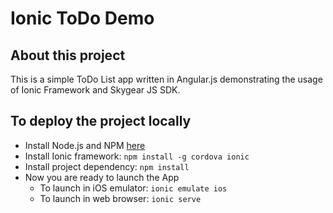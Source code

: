 Ionic ToDo Demo
===============

## About this project

This is a simple ToDo List app written in Angular.js demonstrating
the usage of Ionic Framework and Skygear JS SDK.

## To deploy the project locally

- Install Node.js and NPM [here](https://nodejs.org/)
- Install Ionic framework: `npm install -g cordova ionic`
- Install project dependency: `npm install`
- Now you are ready to launch the App
    + To launch in iOS emulator: `ionic emulate ios`
    + To launch in web browser: `ionic serve`
